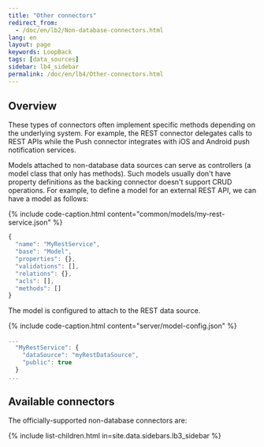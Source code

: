 ```yaml
---
title: "Other connectors"
redirect_from:
  - /doc/en/lb2/Non-database-connectors.html
lang: en
layout: page
keywords: LoopBack
tags: [data_sources]
sidebar: lb4_sidebar
permalink: /doc/en/lb4/Other-connectors.html
---
```


## Overview

These types of connectors often implement specific methods depending on the underlying system.
For example, the REST connector delegates calls to REST APIs while the Push connector integrates with iOS and Android push notification services. 

Models attached to non-database data sources can serve as controllers (a model class that only has methods).
Such models usually don't have property definitions as the backing connector doesn't support CRUD operations.
For example, to define a model for an external REST API, we can have a model as follows:

{% include code-caption.html content="common/models/my-rest-service.json" %}
```javascript
{
  "name": "MyRestService",
  "base": "Model",
  "properties": {},
  "validations": [],
  "relations": {},
  "acls": [],
  "methods": []
}
```

The model is configured to attach to the REST data source.

{% include code-caption.html content="server/model-config.json" %}
```javascript
...
  "MyRestService": {
    "dataSource": "myRestDataSource",
    "public": true
  }
...
```

## Available connectors

The officially-supported non-database connectors are:

{% include list-children.html in=site.data.sidebars.lb3_sidebar %}  
